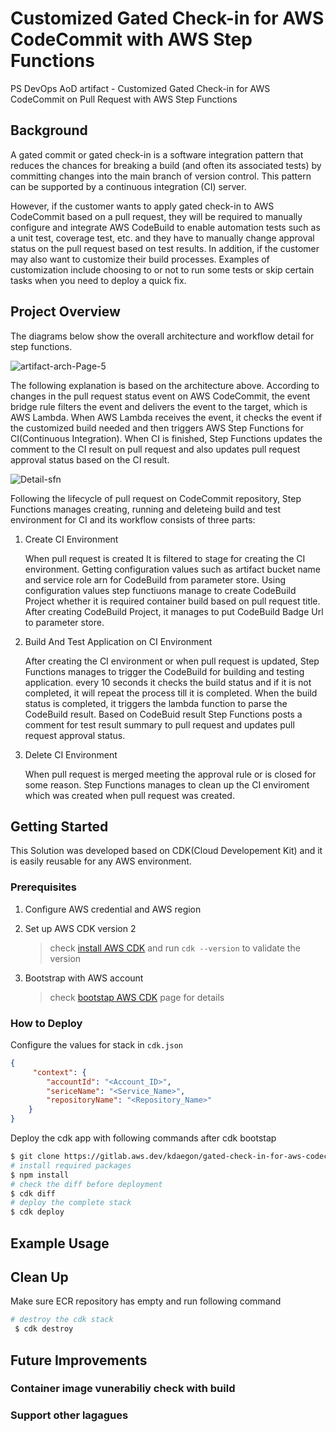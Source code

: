 # Customized Gated Check-in for AWS CodeCommit with AWS Step Functions
PS DevOps AoD artifact - Customized Gated Check-in for AWS CodeCommit on Pull Request with AWS Step Functions
## Background

A gated commit or gated check-in is a software integration pattern that reduces the chances for breaking a build (and often its associated tests) by committing changes into the main branch of version control. This pattern can be supported by a continuous integration (CI) server.

However, if the customer wants to apply gated check-in to AWS CodeCommit based on a pull request, they will be required to manually configure and integrate AWS CodeBuild to enable automation tests such as a unit test, coverage test, etc. and they have to manually change approval status on the pull request based on test results. In addition, if the customer may also want to customize their build processes. Examples of customization include choosing to or not to run some tests or skip certain tasks when you need to deploy a quick fix. 


## Project Overview

The diagrams below show the overall architecture and workflow detail for step functions.

![artifact-arch-Page-5](https://user-images.githubusercontent.com/47220755/175829211-3cd86934-8dca-4bce-a5e1-3e50890ebe37.jpg)

The following explanation is based on the architecture above. According to changes in the pull request status event on AWS CodeCommit, the event bridge rule filters the event and delivers the event to the target, which is AWS Lambda. When AWS Lambda receives the event, it checks the event if the customized build needed and then triggers AWS Step Functions for CI(Continuous Integration). When CI is finished, Step Functions updates the comment to the CI result on pull request and also updates pull request approval status based on the CI result.


![Detail-sfn](https://user-images.githubusercontent.com/47220755/175833302-d68fad9a-3bde-4ad1-a411-b915397d5a5c.png)

Following the lifecycle of pull request on CodeCommit repository, Step Functions manages creating, running and deleteing build and test environment for CI and its workflow consists of three parts:

1) Create CI Environment

     When pull request is created It is filtered to stage for creating the CI environment. Getting configuration values such as artifact bucket name and service role arn for CodeBuild from parameter store. Using configuration values step functiuons manage to create CodeBuild Project whether it is required container build based on pull request title. After creating CodeBuild Project, it manages to put CodeBuild Badge Url to parameter store.

2) Build And Test Application on CI Environment

     After creating the CI environment or when pull request is updated, Step Functions manages to trigger the CodeBuild for building and testing application. every 10 seconds it checks the build status and if it is not completed, it will repeat the process till it is completed. When the build status is completed, it triggers the lambda function to parse the CodeBuild result. Based on CodeBuid result Step Functions posts a comment for test result summary to pull request and updates pull request approval status.
     
3) Delete CI Environment

     When pull request is merged meeting the approval rule or is closed for some reason. Step Functions manages to clean up the CI enviroment which was created when pull request was created. 


## Getting Started
This Solution was developed based on CDK(Cloud Developement Kit) and it is easily reusable for any AWS environment.

### Prerequisites
1. Configure AWS credential and AWS region 
2. Set up AWS CDK version 2 

     >  check [install AWS CDK](https://docs.aws.amazon.com/cdk/v2/guide/getting_started.html#getting_started_install) and run `cdk --version` to validate the version
3. Bootstrap with AWS account

     > check [bootstap AWS CDK](https://docs.aws.amazon.com/cdk/v2/guide/getting_started.html#getting_started_bootstrap) page for details

### How to Deploy
Configure the values for stack in `cdk.json`
```json
{
     "context": {
		"accountId": "<Account_ID>",
		"sericeName": "<Service_Name>",
		"repositoryName": "<Repository_Name>"
	}
}
```

Deploy the cdk app with following commands after cdk bootstap

```bash
$ git clone https://gitlab.aws.dev/kdaegon/gated-check-in-for-aws-codecommit.git
# install required packages
$ npm install
# check the diff before deployment
$ cdk diff
# deploy the complete stack
$ cdk deploy
```


## Example Usage


## Clean Up
Make sure ECR repository has empty and run following command
```bash
# destroy the cdk stack
 $ cdk destroy
```

## Future Improvements
### Container image vunerabiliy check with build
### Support other lagagues